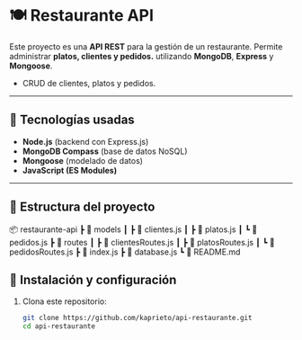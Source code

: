 # 🍽️ Restaurante API

Este proyecto es una **API REST** para la gestión de un restaurante. Permite administrar **platos, clientes y pedidos.** utilizando **MongoDB**, **Express** y **Mongoose**. 
- CRUD de clientes, platos y pedidos.

---

## 🚀 Tecnologías usadas
- **Node.js** (backend con Express.js)
- **MongoDB Compass** (base de datos NoSQL)
- **Mongoose** (modelado de datos)
- **JavaScript (ES Modules)**

---

## 📂 Estructura del proyecto
📦 restaurante-api
┣ 📂 models
┃ ┣ 📜 clientes.js
┃ ┣ 📜 platos.js
┃ ┗ 📜 pedidos.js
┣ 📂 routes
┃ ┣ 📜 clientesRoutes.js
┃ ┣ 📜 platosRoutes.js
┃ ┗ 📜 pedidosRoutes.js
┣ 📜 index.js
┣ 📜 database.js
┗ 📜 README.md

## 📌 Instalación y configuración

1. Clona este repositorio:
   ```bash
   git clone https://github.com/kaprieto/api-restaurante.git
   cd api-restaurante
